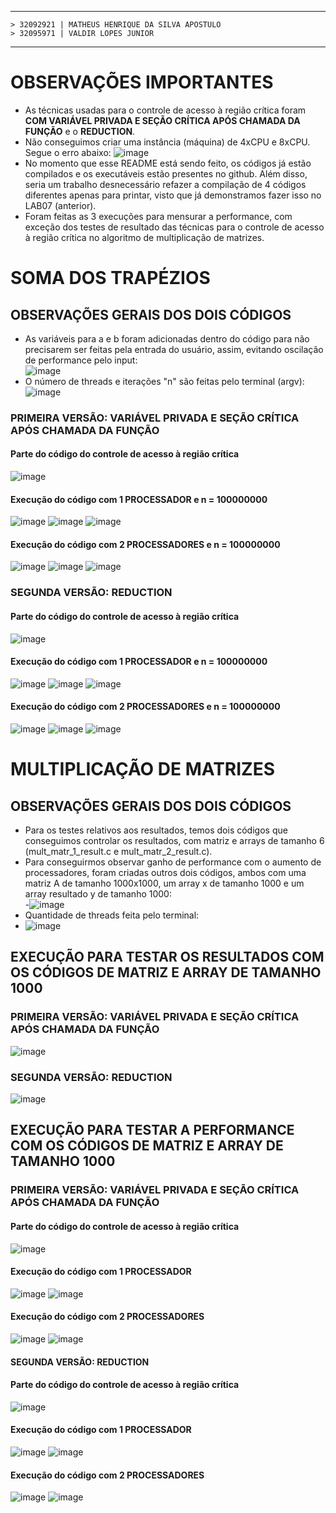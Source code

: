 ***
    > 32092921 | MATHEUS HENRIQUE DA SILVA APOSTULO
    > 32095971 | VALDIR LOPES JUNIOR
*** 


# OBSERVAÇÕES IMPORTANTES
- As técnicas usadas para o controle de acesso à região crítica foram **COM VARIÁVEL PRIVADA E SEÇÃO CRÍTICA APÓS CHAMADA DA FUNÇÃO** e o **REDUCTION**. 
- Não conseguimos criar uma instância (máquina) de 4xCPU e 8xCPU. Segue o erro abaixo:
![image](https://user-images.githubusercontent.com/73514316/200150506-574d419f-fbf0-4dac-997f-2062d9fec427.png)
- No momento que esse README está sendo feito, os códigos já estão compilados e os executáveis estão presentes no github. Além disso, seria um trabalho desnecessário refazer a compilação de 4 códigos diferentes apenas para printar, visto que já demonstramos fazer isso no LAB07 (anterior).   
- Foram feitas as 3 execuções para mensurar a performance, com exceção dos testes de resultado das técnicas para o controle de acesso à região crítica no algoritmo de multiplicação de matrizes.
 
# SOMA DOS TRAPÉZIOS
## OBSERVAÇÕES GERAIS DOS DOIS CÓDIGOS
- As variáveis para a e b foram adicionadas dentro do código para não precisarem ser feitas pela entrada do usuário, assim, evitando oscilação de performance pelo input:  
![image](https://user-images.githubusercontent.com/73514316/200150700-d6797916-2662-4319-a4ce-821ab0e7ddf2.png)
- O número de threads e iterações "n" são feitas pelo terminal (argv):  
![image](https://user-images.githubusercontent.com/73514316/200150725-e22718e9-a4a0-4d40-b3d9-854eb23e87fb.png)


### PRIMEIRA VERSÃO: VARIÁVEL PRIVADA E SEÇÃO CRÍTICA APÓS CHAMADA DA FUNÇÃO
#### Parte do código do controle de acesso à região crítica
![image](https://user-images.githubusercontent.com/73514316/200150944-8f132a4c-42ff-465b-b24d-a3a6f7addca7.png)
#### Execução do código com **1 PROCESSADOR** e n = 100000000
![image](https://user-images.githubusercontent.com/73514316/200151164-9341f879-c4e4-4517-84c2-11cd5e256a6a.png)
![image](https://user-images.githubusercontent.com/73514316/200153007-46e5448c-6b70-44c5-96c9-767194b4abbd.png)
![image](https://user-images.githubusercontent.com/73514316/200153095-9f8870f5-35b1-4ba8-afbb-1858ad762c8c.png)

#### Execução do código com **2 PROCESSADORES** e n = 100000000
![image](https://user-images.githubusercontent.com/73514316/200151159-5d2c5687-12fa-4935-80ad-8ad3333eee1a.png)
![image](https://user-images.githubusercontent.com/73514316/200153062-149cd34c-0eb6-4073-8399-db4de06cbe76.png)
![image](https://user-images.githubusercontent.com/73514316/200153076-3218e6a7-7a7b-4876-83d9-319ff23ebe8e.png)



### SEGUNDA VERSÃO: REDUCTION
#### Parte do código do controle de acesso à região crítica
![image](https://user-images.githubusercontent.com/73514316/200151248-fb9821ed-e2f2-443a-b009-f8ac329773c6.png)
#### Execução do código com **1 PROCESSADOR** e n = 100000000
![image](https://user-images.githubusercontent.com/73514316/200151268-cca20e98-61b4-4610-a744-da256fafcddc.png)
![image](https://user-images.githubusercontent.com/73514316/200153142-581c2fee-359d-46dd-a654-2209cab25d2c.png)
![image](https://user-images.githubusercontent.com/73514316/200153156-faebf365-05a4-4fec-a2fa-663e545bf1a4.png)

#### Execução do código com **2 PROCESSADORES** e n = 100000000
![image](https://user-images.githubusercontent.com/73514316/200151289-882652a5-38c3-45f3-b274-5456b4c4161b.png)
![image](https://user-images.githubusercontent.com/73514316/200153186-9bf5c322-0f0e-4d67-b049-7275a01cb9d7.png)
![image](https://user-images.githubusercontent.com/73514316/200153198-8d7d48b5-ea03-46c4-95cb-dbbd2f1ae97c.png)


# MULTIPLICAÇÃO DE MATRIZES
## OBSERVAÇÕES GERAIS DOS DOIS CÓDIGOS
- Para os testes relativos aos resultados, temos dois códigos que conseguimos controlar os resultados, com matriz e arrays de tamanho 6 (mult_matr_1_result.c e mult_matr_2_result.c).
- Para conseguirmos observar ganho de performance com o aumento de processadores, foram criadas outros dois códigos, ambos com uma matriz A de tamanho 1000x1000, um array x de tamanho 1000 e um array resultado y de tamanho 1000:  
-![image](https://user-images.githubusercontent.com/73514316/200151713-a82d694b-ac48-4099-96ad-8f99bd3c0ca0.png)
- Quantidade de threads feita pelo terminal:  
- ![image](https://user-images.githubusercontent.com/73514316/200151731-364325ce-68d4-4c44-adc3-6bfc0e6ea25e.png)

## EXECUÇÃO PARA TESTAR OS RESULTADOS COM OS CÓDIGOS DE MATRIZ E ARRAY DE TAMANHO 1000
### PRIMEIRA VERSÃO: VARIÁVEL PRIVADA E SEÇÃO CRÍTICA APÓS CHAMADA DA FUNÇÃO
![image](https://user-images.githubusercontent.com/73514316/200152431-3810af96-e066-4ce8-b80d-29ee7f594229.png)

### SEGUNDA VERSÃO: REDUCTION
![image](https://user-images.githubusercontent.com/73514316/200152491-567309f5-185d-4333-8798-e10ce172c3d2.png)


## EXECUÇÃO PARA TESTAR A PERFORMANCE COM OS CÓDIGOS DE MATRIZ E ARRAY DE TAMANHO 1000
### PRIMEIRA VERSÃO: VARIÁVEL PRIVADA E SEÇÃO CRÍTICA APÓS CHAMADA DA FUNÇÃO
#### Parte do código do controle de acesso à região crítica
![image](https://user-images.githubusercontent.com/73514316/200151821-0e3059d2-7bd8-4455-9a6d-43a4f4b645d0.png)
#### Execução do código com **1 PROCESSADOR** 
![image](https://user-images.githubusercontent.com/73514316/200152733-b568bffc-8c05-4ee1-b5df-63e149f4d30d.png)
![image](https://user-images.githubusercontent.com/73514316/200152745-3786c361-9d14-4e7c-87a2-15d9b58d2680.png)

#### Execução do código com **2 PROCESSADORES** 
![image](https://user-images.githubusercontent.com/73514316/200152822-59a25a9f-774c-4948-9d91-fab3f0acda0c.png)
![image](https://user-images.githubusercontent.com/73514316/200152835-ce989697-09bf-43f5-8b67-b630c9c24c00.png)


#### SEGUNDA VERSÃO: REDUCTION
#### Parte do código do controle de acesso à região crítica
![image](https://user-images.githubusercontent.com/73514316/200151845-f22df944-28e2-4ac2-ab6e-5d9d2c9d4b00.png)
#### Execução do código com **1 PROCESSADOR**
![image](https://user-images.githubusercontent.com/73514316/200152882-39a52688-b2d7-4628-802a-351cae6863a8.png)
![image](https://user-images.githubusercontent.com/73514316/200152899-210cd919-f456-4306-bcae-d059f8e66dba.png)
#### Execução do código com **2 PROCESSADORES** 
![image](https://user-images.githubusercontent.com/73514316/200152947-cf90b887-147e-49bc-b66a-9504812773f7.png)
![image](https://user-images.githubusercontent.com/73514316/200152956-dfdbdc15-e214-46bb-b96c-97bf43499542.png)
